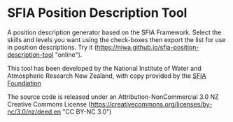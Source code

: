 SFIA Position Description Tool
============

A position description generator based on the SFIA Framework. Select the skills and levels you want using the check-boxes then export the list for use in position descriptions. Try it (https://niwa.github.io/sfia-position-description-tool "online").

This tool has been developed by the National Institute of Water and Atmospheric Research New Zealand, with copy provided by the [SFIA Foundiation](https://www.sfia-online.org "SFIA Foundation")

The source code is released under an Attribution-NonCommercial 3.0  NZ Creative Commons License (https://creativecommons.org/licenses/by-nc/3.0/nz/deed.en "CC BY-NC 3.0")
